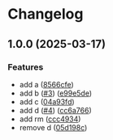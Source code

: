 # Changelog

## 1.0.0 (2025-03-17)


### Features

* add a ([8566cfe](https://github.com/GitHaHaHub/dm/commit/8566cfec0c256e0e4697b3a949374810ef5021a1))
* add b ([#3](https://github.com/GitHaHaHub/dm/issues/3)) ([e99e5de](https://github.com/GitHaHaHub/dm/commit/e99e5de0168f11650178d1ad58b4ceeb36b06b7a))
* add c ([04a93fd](https://github.com/GitHaHaHub/dm/commit/04a93fdf4639eafc66b7dbcf6c06edbd99b9d5c2))
* add d ([#4](https://github.com/GitHaHaHub/dm/issues/4)) ([cc6a766](https://github.com/GitHaHaHub/dm/commit/cc6a766663efa33b9c0521cd79ffda18ec3f1beb))
* add rm ([ccc4934](https://github.com/GitHaHaHub/dm/commit/ccc4934e35a0cd8c84feaa771a8224dde167c8f8))
* remove d ([05d198c](https://github.com/GitHaHaHub/dm/commit/05d198cf53cd5304833de5b17df2ac174f4ebce8))
